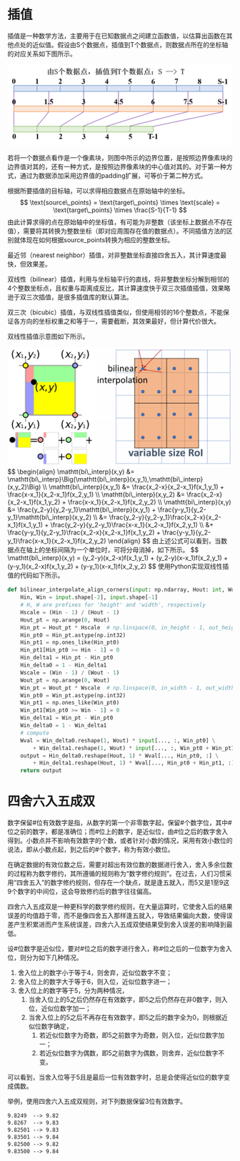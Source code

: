 # 插值

插值是一种数学方法，主要用于在已知数据点之间建立函数值，以估算出函数在其他点处的近似值。假设由S个数据点，插值到T个数据点，则数据点所在的坐标轴的对应关系如下图所示。

<img src="数值分析.assets/插值缩放.png" style="zoom:50%;" />

若将一个数据点看作是一个像素块，则图中所示的边界位置，是按照边界像素块的边界值对其的，还有一种方式，是按照边界像素块的中心值对其的。对于第一种方式，通过为数据添加采用边界值的padding扩展，可等价于第二种方式。

根据所要插值的目标轴，可以求得相应数据点在原始轴中的坐标。
$$
\text{source\_points} = \text{target\_points} \times \text{scale} = \text{target\_points} \times \frac{S-1}{T-1}
$$
由此计算求得的点在原始轴中的坐标值，有可能为非整数（该坐标上数据点不存在值），需要将其转换为整数坐标（即对应周围存在值的数据点）。不同插值方法的区别就体现在如何根据$\text{source\_points}$转换为相应的整数坐标。

最近邻（nearest neighbor）插值，对非整数坐标直接四舍五入，其计算速度最快，但效果差。

双线性（bilinear）插值，利用与坐标轴平行的直线，将非整数坐标分解到相邻的4个整数坐标点，且权重与距离成反比，其计算速度快于双三次插值插值，效果略逊于双三次插值，是很多插值库的默认算法。

双三次（bicubic）插值，与双线性插值类似，但使用相邻的16个整数点，不能保证各方向的坐标权重之和等于一，需要截断，其效果最好，但计算代价很大。

双线性插值示意图如下所示。

<img src="数值分析.assets/双线性插值.png" style="zoom:50%;" />
$$
\begin{align}
\mathtt{bi\_interp}(x,y) &= \mathtt{bi\_interp}\Big(\mathtt{bi\_interp}(x,y_1),\mathtt{bi\_interp}(x,y_2)\Big) \\
\mathtt{bi\_interp}(x,y_1) &= \frac{x_2-x}{x_2-x_1}f(x_1,y_1) + \frac{x-x_1}{x_2-x_1}f(x_2,y_1) \\
\mathtt{bi\_interp}(x,y_2) &= \frac{x_2-x}{x_2-x_1}f(x_1,y_2) + \frac{x-x_1}{x_2-x_1}f(x_2,y_2) \\
\mathtt{bi\_interp}(x,y)
&= \frac{y_2-y}{y_2-y_1}\mathtt{bi\_interp}(x,y_1) + \frac{y-y_1}{y_2-y_1}\mathtt{bi\_interp}(x,y_2) \\
&= \frac{y_2-y}{y_2-y_1}\frac{x_2-x}{x_2-x_1}f(x_1,y_1) + \frac{y_2-y}{y_2-y_1}\frac{x-x_1}{x_2-x_1}f(x_2,y_1) \\
&+ \frac{y-y_1}{y_2-y_1}\frac{x_2-x}{x_2-x_1}f(x_1,y_2) + \frac{y-y_1}{y_2-y_1}\frac{x-x_1}{x_2-x_1}f(x_2,y_2)
\end{align}
$$
由上述公式可以看到，当数据点在轴上的坐标间隔为一个单位时，可将分母消掉，如下所示。
$$
\mathtt{bi\_interp}(x,y) = (y_2-y)(x_2-x)f(x_1,y_1) + (y_2-y)(x-x_1)f(x_2,y_1) + (y-y_1)(x_2-x)f(x_1,y_2) + (y-y_1)(x-x_1)f(x_2,y_2)
$$
使用Python实现双线性插值的代码如下所示。

```python
def bilinear_interpolate_align_corners(input: np.ndarray, Hout: int, Wout: int):
    Hin, Win = input.shape[-2], input.shape[-1]
    # H, W are prefixes for 'height' and 'width', respectively
    Hscale = (Hin - 1) / (Hout - 1)
    Hout_pt = np.arange(0, Hout)
    Hin_pt = Hout_pt * Hscale  # np.linspace(0, in_height - 1, out_height)
    Hin_pt0 = Hin_pt.astype(np.int32)
    Hin_pt1 = np.ones_like(Hin_pt0)
    Hin_pt1[Hin_pt0 >= Hin - 1] = 0
    Hin_delta1 = Hin_pt - Hin_pt0
    Hin_delta0 = 1 - Hin_delta1
    Wscale = (Win - 1) / (Wout - 1)
    Wout_pt = np.arange(0, Wout)
    Win_pt = Wout_pt * Wscale  # np.linspace(0, in_width - 1, out_width)
    Win_pt0 = Win_pt.astype(np.int32)
    Win_pt1 = np.ones_like(Win_pt0)
    Win_pt1[Win_pt0 >= Win - 1] = 0
    Win_delta1 = Win_pt - Win_pt0
    Win_delta0 = 1 - Win_delta1
    # compute
    Wval = Win_delta0.reshape(1, Wout) * input[..., :, Win_pt0] \
        + Win_delta1.reshape(1, Wout) * input[..., :, Win_pt0 + Win_pt1]
    output = Hin_delta0.reshape(Hout, 1) * Wval[..., Hin_pt0, :] \
        + Hin_delta1.reshape(Hout, 1) * Wval[..., Hin_pt0 + Hin_pt1, :]
    return output
```

# 四舍六入五成双

数字保留#位有效数字是指，从数字的第一个非零数字起，保留#个数字位，其中#位之前的数字，都是准确位；而#位上的数字，是近似位，由#位之后的数字舍入得到。小数点并不影响有效数字的个数，或者针对小数的情况，采用有效小数位的说法，即从小数点起，到之后的#个数字，称为有效小数位。

在确定数据的有效位数之后，需要对超出有效位数的数据进行舍入，舍入多余位数的过程称为数字修约，其所遵循的规则称为“数字修约规则”。在过去，人们习惯采用“四舍五入”的数字修约规则，但存在一个缺点，就是逢五就入，而5又是1至9这9个数字的中间位，这会导致修约后的数字往往偏高。

四舍六入五成双是一种更科学的数学修约规则，在大量运算时，它使舍入后的结果误差的均值趋于零，而不是像四舍五入那样逢五就入，导致结果偏向大数，使得误差产生积累进而产生系统误差，四舍六入五成双使结果受到舍入误差的影响降到最低。

设#位数字是近似位，要对#位之后的数字进行舍入，称#位之后的一位数字为舍入位，则分为如下几种情况。

1. 舍入位上的数字小于等于4，则舍弃，近似位数字不变；
2. 舍入位上的数字大于等于6，则入位，近似位数字进一；
3. 舍入位上的数字等于5，分为两种情况，
   1. 当舍入位上的5之后仍然存在有效数字，即5之后仍然存在非0数字，则入位，近似位数字加一；
   2. 当舍入位上的5之后不再存在有效数字，即5之后的数字全为0，则根据近似位数字确定，
      1. 若近似位数字为奇数，即5之前数字为奇数，则入位，近似位数字加一；
      2. 若近似位数字为偶数，即5之前数字为偶数，则舍弃，近似位数字不变。

可以看到，当舍入位等于5且是最后一位有效数字时，总是会使得近似位的数字变成偶数。

举例，使用四舍六入五成双规则，对下列数据保留3位有效数字。

```
9.8249  --> 9.82
9.8267  --> 9.83
9.82501 --> 9.83
9.83501 --> 9.84
9.82500 --> 9.82
9.83500 --> 9.84
```
